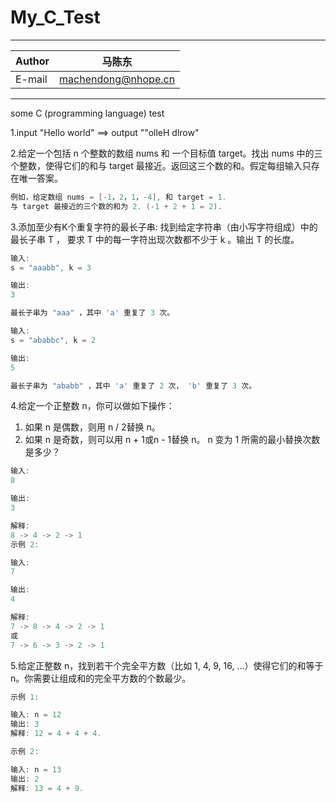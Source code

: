 # My_C_Test
****

| Author | 马陈东            |
| ------ | ------------------- |
| E-mail | machendong@nhope.cn |

****
some C (programming language) test

1.input "Hello world" ==> output ""olleH dlrow"

2.给定一个包括 n 个整数的数组 nums 和 一个目标值 target。找出 nums 中的三个整数，使得它们的和与 target 最接近。返回这三个数的和。假定每组输入只存在唯一答案。
```c
例如，给定数组 nums = [-1，2，1，-4], 和 target = 1.
与 target 最接近的三个数的和为 2. (-1 + 2 + 1 = 2).
```
3.添加至少有K个重复字符的最长子串:
找到给定字符串（由小写字符组成）中的最长子串 T ， 要求 T 中的每一字符出现次数都不少于 k 。输出 T 的长度。
```c
输入:
s = "aaabb", k = 3

输出:
3

最长子串为 "aaa" ，其中 'a' 重复了 3 次。

输入:
s = "ababbc", k = 2

输出:
5

最长子串为 "ababb" ，其中 'a' 重复了 2 次， 'b' 重复了 3 次。
```
4.给定一个正整数 n，你可以做如下操作：
1. 如果 n 是偶数，则用 n / 2替换 n。
2. 如果 n 是奇数，则可以用 n + 1或n - 1替换 n。
n 变为 1 所需的最小替换次数是多少？
```c
输入:
8

输出:
3

解释:
8 -> 4 -> 2 -> 1
示例 2:

输入:
7

输出:
4

解释:
7 -> 8 -> 4 -> 2 -> 1
或
7 -> 6 -> 3 -> 2 -> 1
```
5.给定正整数 n，找到若干个完全平方数（比如 1, 4, 9, 16, ...）使得它们的和等于 n。你需要让组成和的完全平方数的个数最少。
```c
示例 1:

输入: n = 12
输出: 3 
解释: 12 = 4 + 4 + 4.

示例 2:

输入: n = 13
输出: 2
解释: 13 = 4 + 9.
```
